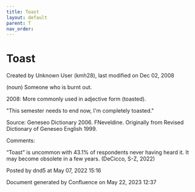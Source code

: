 ```yaml
---
title: Toast
layout: default
parent: T
nav_order:
---
```


# Toast

Created by  Unknown User (kmh28), last modified on Dec 02, 2008

(noun) Someone who is burnt out.

2008: More commonly used in adjective form (toasted).

&quot;This semester needs to end now, I'm completely toasted.&quot;

Source: Geneseo Dictionary 2006. FNeveldine. Originally from Revised Dictionary of Geneseo English 1999. 

Comments:

“Toast” is uncommon with 43.1% of respondents never having heard it. It may become obsolete in a few years. (DeCicco, S-Z, 2022)

Posted by dnd5 at May 07, 2022 15:16

Document generated by Confluence on May 22, 2023 12:37


